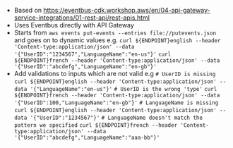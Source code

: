 * Based on https://eventbus-cdk.workshop.aws/en/04-api-gateway-service-integrations/01-rest-api/rest-apis.html
* Uses Eventbus directly with API Gateway
* Starts from `aws events put-events --entries file://putevents.json` and goes on to dynamic values e.g.
`curl ${ENDPOINT}english --header 'Content-type:application/json' --data '{"UserID":"1234567","LanguageName":"en-us"}'`
`curl ${ENDPOINT}french --header 'Content-type:application/json' --data '{"UserID":"abcdefg","LanguageName":"en-gb"}'`
* Add validations to inputs which are not valid e.g
  `# UserID is missing`
  `curl ${ENDPOINT}english --header 'Content-type:application/json' --data '{"LanguageName":"en-us"}'`
  `# UserID is the wrong 'type'`
  `curl ${ENDPOINT}french --header 'Content-type:application/json' --data '{"UserID":100,"LanguageName":"en-gb"}'`
  `# LanguageName is missing`
  `curl ${ENDPOINT}english --header 'Content-type:application/json' --data '{"UserID":"1234567"}'`
  `# LanguageName doesn't match the pattern we specified`
  `curl ${ENDPOINT}french --header 'Content-type:application/json' --data '{"UserID":"abcdefg","LanguageName":"aaa-bb"}'`
